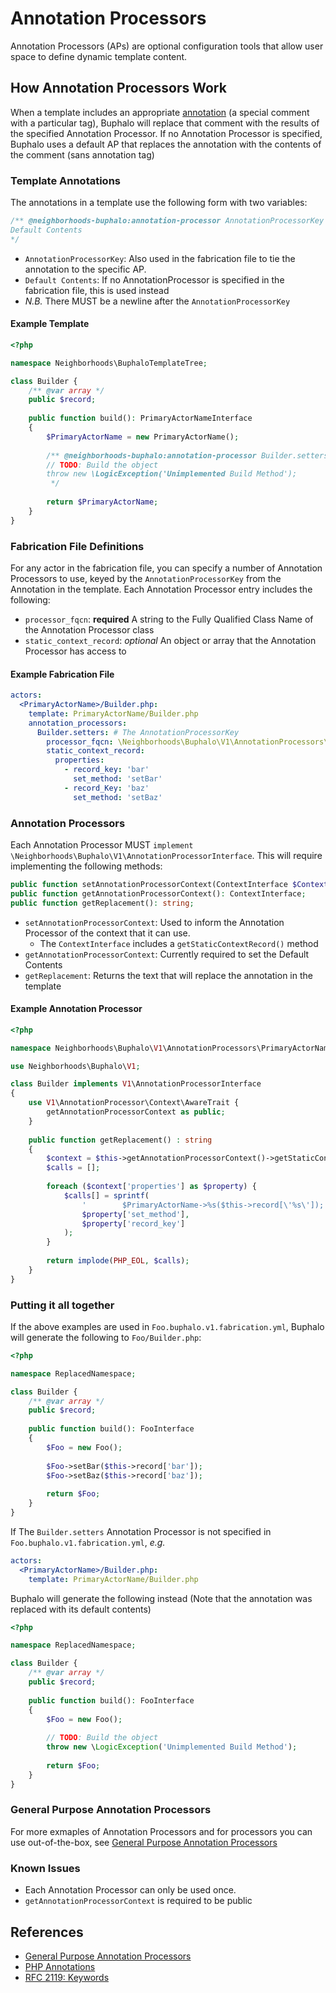# Annotation Processors
Annotation Processors (APs) are optional configuration tools that allow user space to define dynamic template content.

## How Annotation Processors Work
When a template includes an appropriate [annotation][Annotations] (a special comment with a particular tag),
Buphalo will replace that comment with the results of the specified Annotation Processor.
If no Annotation Processor is specified, Buphalo uses a default AP that replaces the annotation with the contents of
the comment (sans annotation tag)

### Template Annotations
The annotations in a template use the following form with two variables:
```php
/** @neighborhoods-buphalo:annotation-processor AnnotationProcessorKey
Default Contents
*/
```
- `AnnotationProcessorKey`: Also used in the fabrication file to tie the annotation to the specific AP.
- `Default Contents`: If no AnnotationProcessor is specified in the fabrication file, this is used instead
- _N.B._ There MUST be a newline after the `AnnotationProcessorKey`

#### Example Template
```php
<?php

namespace Neighborhoods\BuphaloTemplateTree;

class Builder {
    /** @var array */
    public $record;
    
    public function build(): PrimaryActorNameInterface
    {
        $PrimaryActorName = new PrimaryActorName();
        
        /** @neighborhoods-buphalo:annotation-processor Builder.setters
        // TODO: Build the object
        throw new \LogicException('Unimplemented Build Method');
         */
        
        return $PrimaryActorName;
    }
}
```

### Fabrication File Definitions
For any actor in the fabrication file, you can specify a number of Annotation Processors to use,
keyed by the `AnnotationProcessorKey` from the Annotation in the template.
Each Annotation Processor entry includes the following:
- `processor_fqcn`: **required** A string to the Fully Qualified Class Name of the Annotation Processor class
- `static_context_record`: *optional* An object or array that the Annotation Processor has access to

#### Example Fabrication File
```yaml
actors:
  <PrimaryActorName>/Builder.php:
    template: PrimaryActorName/Builder.php
    annotation_processors:
      Builder.setters: # The AnnotationProcessorKey 
        processor_fqcn: \Neighborhoods\Buphalo\V1\AnnotationProcessors\Actor\Builder
        static_context_record:
          properties:
            - record_key: 'bar'
              set_method: 'setBar'
            - record_Key: 'baz'
              set_method: 'setBaz'
```


### Annotation Processors
Each Annotation Processor MUST `implement \Neighborhoods\Buphalo\V1\AnnotationProcessorInterface`.
This will require implementing the following methods:
```php
public function setAnnotationProcessorContext(ContextInterface $Context);
public function getAnnotationProcessorContext(): ContextInterface;
public function getReplacement(): string;
```
- `setAnnotationProcessorContext`: Used to inform the Annotation Processor of the context that it can use.
  - The `ContextInterface` includes a `getStaticContextRecord()` method
- `getAnnotationProcessorContext`: Currently required to set the Default Contents
- `getReplacement`: Returns the text that will replace the annotation in the template


#### Example Annotation Processor
```php
<?php

namespace Neighborhoods\Buphalo\V1\AnnotationProcessors\PrimaryActorName;

use Neighborhoods\Buphalo\V1;

class Builder implements V1\AnnotationProcessorInterface
{
    use V1\AnnotationProcessor\Context\AwareTrait {
        getAnnotationProcessorContext as public;
    }
    
    public function getReplacement() : string
    {
        $context = $this->getAnnotationProcessorContext()->getStaticContextRecord();
        $calls = [];
        
        foreach ($context['properties'] as $property) {
            $calls[] = sprintf(
                '        $PrimaryActorName->%s($this->record[\'%s\']);',
                $property['set_method'],
                $property['record_key']
            );
        }
        
        return implode(PHP_EOL, $calls);
    }
}
```

### Putting it all together
If the above examples are used in `Foo.buphalo.v1.fabrication.yml`,
Buphalo will generate the following to `Foo/Builder.php`:
```php
<?php

namespace ReplacedNamespace;

class Builder {
    /** @var array */
    public $record;
    
    public function build(): FooInterface
    {
        $Foo = new Foo();
        
        $Foo->setBar($this->record['bar']);
        $Foo->setBaz($this->record['baz']);
        
        return $Foo;
    }
}
```

If The `Builder.setters` Annotation Processor is not specified in `Foo.buphalo.v1.fabrication.yml`, _e.g._
```yaml
actors:
  <PrimaryActorName>/Builder.php:
    template: PrimaryActorName/Builder.php
```

Buphalo will generate the following instead (Note that the annotation was replaced with its default contents)
```php
<?php

namespace ReplacedNamespace;

class Builder {
    /** @var array */
    public $record;
    
    public function build(): FooInterface
    {
        $Foo = new Foo();
        
        // TODO: Build the object
        throw new \LogicException('Unimplemented Build Method');
        
        return $Foo;
    }
}
```

### General Purpose Annotation Processors
For more exmaples of Annotation Processors and for processors you can use out-of-the-box,
see [General Purpose Annotation Processors][GPAP]

### Known Issues
- Each Annotation Processor can only be used once.
- `getAnnotationProcessorContext` is required to be public

## References
- [General Purpose Annotation Processors][GPAP]
- [PHP Annotations][Annotations]
- [RFC 2119: Keywords](https://tools.ietf.org/html/rfc2119)

[Annotations]: https://php-annotations.readthedocs.io/en/latest/UsingAnnotations.html
[GPAP]: GeneralPurposeAnnotationProcessors.md
